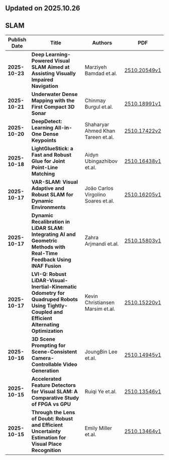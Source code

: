 ## Updated on 2025.10.26

## SLAM

|Publish Date|Title|Authors|PDF|
|---|---|---|---|
|**2025-10-23**|**Deep Learning-Powered Visual SLAM Aimed at Assisting Visually Impaired Navigation**|Marziyeh Bamdad et.al.|[2510.20549v1](http://arxiv.org/abs/2510.20549v1)|
|**2025-10-21**|**Underwater Dense Mapping with the First Compact 3D Sonar**|Chinmay Burgul et.al.|[2510.18991v1](http://arxiv.org/abs/2510.18991v1)|
|**2025-10-20**|**DeepDetect: Learning All-in-One Dense Keypoints**|Shaharyar Ahmed Khan Tareen et.al.|[2510.17422v2](http://arxiv.org/abs/2510.17422v2)|
|**2025-10-18**|**LightGlueStick: a Fast and Robust Glue for Joint Point-Line Matching**|Aidyn Ubingazhibov et.al.|[2510.16438v1](http://arxiv.org/abs/2510.16438v1)|
|**2025-10-17**|**VAR-SLAM: Visual Adaptive and Robust SLAM for Dynamic Environments**|João Carlos Virgolino Soares et.al.|[2510.16205v1](http://arxiv.org/abs/2510.16205v1)|
|**2025-10-17**|**Dynamic Recalibration in LiDAR SLAM: Integrating AI and Geometric Methods with Real-Time Feedback Using INAF Fusion**|Zahra Arjmandi et.al.|[2510.15803v1](http://arxiv.org/abs/2510.15803v1)|
|**2025-10-17**|**LVI-Q: Robust LiDAR-Visual-Inertial-Kinematic Odometry for Quadruped Robots Using Tightly-Coupled and Efficient Alternating Optimization**|Kevin Christiansen Marsim et.al.|[2510.15220v1](http://arxiv.org/abs/2510.15220v1)|
|**2025-10-16**|**3D Scene Prompting for Scene-Consistent Camera-Controllable Video Generation**|JoungBin Lee et.al.|[2510.14945v1](http://arxiv.org/abs/2510.14945v1)|
|**2025-10-15**|**Accelerated Feature Detectors for Visual SLAM: A Comparative Study of FPGA vs GPU**|Ruiqi Ye et.al.|[2510.13546v1](http://arxiv.org/abs/2510.13546v1)|
|**2025-10-15**|**Through the Lens of Doubt: Robust and Efficient Uncertainty Estimation for Visual Place Recognition**|Emily Miller et.al.|[2510.13464v1](http://arxiv.org/abs/2510.13464v1)|

